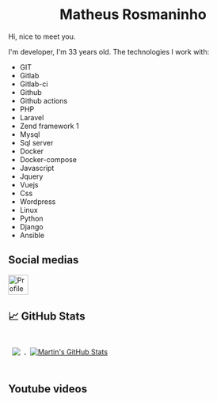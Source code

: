 <center> <h1>Matheus Rosmaninho</h1> </center>

Hi, nice to meet you.

I'm developer, I'm 33 years old. The technologies I work with:

* GIT
* Gitlab
* Gitlab-ci
* Github
* Github actions
* PHP
* Laravel
* Zend framework 1
* Mysql
* Sql server
* Docker
* Docker-compose
* Javascript
* Jquery
* Vuejs
* Css
* Wordpress
* Linux
* Python
* Django
* Ansible

## Social medias

[<img src="https://cdn0.iconfinder.com/data/icons/social-media-2091/100/social-06-256.png" width="40rem" alt="Profile" title="Profile"/>](https://www.linkedin.com/in/matheusrosmano/)

## &#x1f4c8; GitHub Stats

<br>

<a href="https://github.com/matheusrosmano">
  <img align="center" style="margin:0.5rem" src="https://github-readme-stats.vercel.app/api/top-langs/?username=matheusrosmano&hide=html,css&title_color=ffffff&text_color=c9cacc&icon_color=4AB197&bg_color=1A2B34" />
</a>

<a href="https://github.com/matheusrosmano">
  <img align="center" style="margin:0.5rem" src="https://github-readme-stats.vercel.app/api?username=matheusrosmano&show_icons=true&line_height=27&count_private=true&title_color=ffffff&text_color=c9cacc&icon_color=4AB097&bg_color=1A2B34" alt="Martin's GitHub Stats" />
</a>

<br>
<br>

## Youtube videos

<!-- BLOG-POST-LIST:START -->
<!-- BLOG-POST-LIST:END -->
